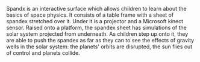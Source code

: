 Spandx is an interactive surface which allows children to learn about the basics of space physics. It consists of a table frame with a sheet of spandex stretched over it. Under it is a projector and a Microsoft kinect sensor. Raised onto a platform, the spandex sheet has simulations of the solar system projected from underneath. As children step up onto it, they are able to push the spandex as far as they can to see the effects of gravity wells in the solar system: the planets' orbits are disrupted, the sun flies out of control and planets collide.